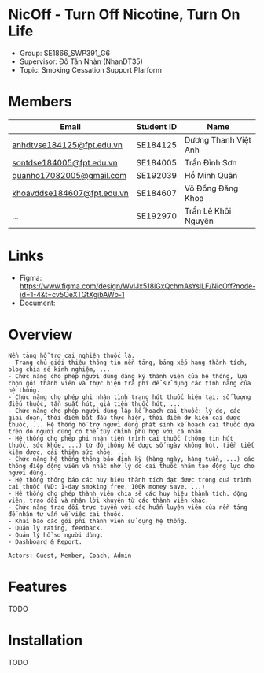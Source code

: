 # NicOff - Turn Off Nicotine, Turn On Life


- Group: SE1866_SWP391_G6
- Supervisor: Đỗ Tấn Nhàn (NhanDT35)
- Topic: Smoking Cessation Support Plarform

# Members
| Email                      | Student ID | Name             |
|----------------------------|------------|------------------|
| anhdtvse184125@fpt.edu.vn   | 	SE184125  | 	Dương Thanh Việt Anh   |
| sontdse184005@fpt.edu.vn    | SE184005  | 	Trần Đình Sơn     |
| quanho17082005@gmail.com  | 	SE192039  | 	Hồ Minh Quân    |
| khoavddse184607@fpt.edu.vn  | 	SE184607  | 	Võ Đồng Đăng Khoa   |
| ... | 	SE192970  | 	Trần Lê Khôi Nguyên |

# Links
- Figma: https://www.figma.com/design/WvIJx518iGxQchmAsYslLF/NicOff?node-id=1-4&t=cv5OeXTGtXgibAWb-1
- Document:

# Overview
```
Nền tảng hỗ trợ cai nghiện thuốc lá.
- Trang chủ giới thiệu thông tin nền tảng, bảng xếp hạng thành tích, blog chia sẻ kinh nghiệm, ...
- Chức năng cho phép người dùng đăng ký thành viên của hệ thống, lựa chọn gói thành viên và thực hiện trả phí để sử dụng các tính năng của hệ thống.
- Chức năng cho phép ghi nhận tình trạng hút thuốc hiện tại: số lượng điếu thuốc, tần suất hút, giá tiền thuốc hút, ...
- Chức năng cho phép người dùng lập kế hoạch cai thuốc: lý do, các giai đoạn, thời điểm bắt đầu thực hiện, thời điểm dự kiển cai được thuốc, ... Hệ thống hỗ trợ người dùng phát sinh kế hoạch cai thuốc dựa trên đó người dùng có thể tùy chỉnh phù hợp với cá nhân.
- Hệ thống cho phép ghi nhận tiến trình cai thuốc (thông tin hút thuốc, sức khỏe, ...) từ đó thống kê được số ngày không hút, tiền tiết kiệm được, cải thiện sức khỏe, ...
- Chức năng hệ thống thông báo định kỳ (hàng ngày, hàng tuần, ...) các thông điệp động viên và nhắc nhở lý do cai thuốc nhằm tạo động lực cho người dùng.
- Hệ thống thông báo các huy hiệu thành tích đạt được trong quá trình cai thuốc (VD: 1-day smoking free, 100K money save, ...)
- Hê thống cho phép thành viên chia sẽ các huy hiệu thành tích, động viên, trao đổi và nhận lời khuyên từ các thành viên khác.
- Chức năng trao đổi trực tuyến với các huấn luyện viên của nền tảng để nhận tư vấn về việc cai thuốc.
- Khai báo các gói phí thành viên sử dụng hệ thống.
- Quản lý rating, feedback.
- Quản lý hồ sơ người dùng.
- Dashboard & Report.

Actors: Guest, Member, Coach, Admin
```

# Features

TODO

# Installation

TODO
